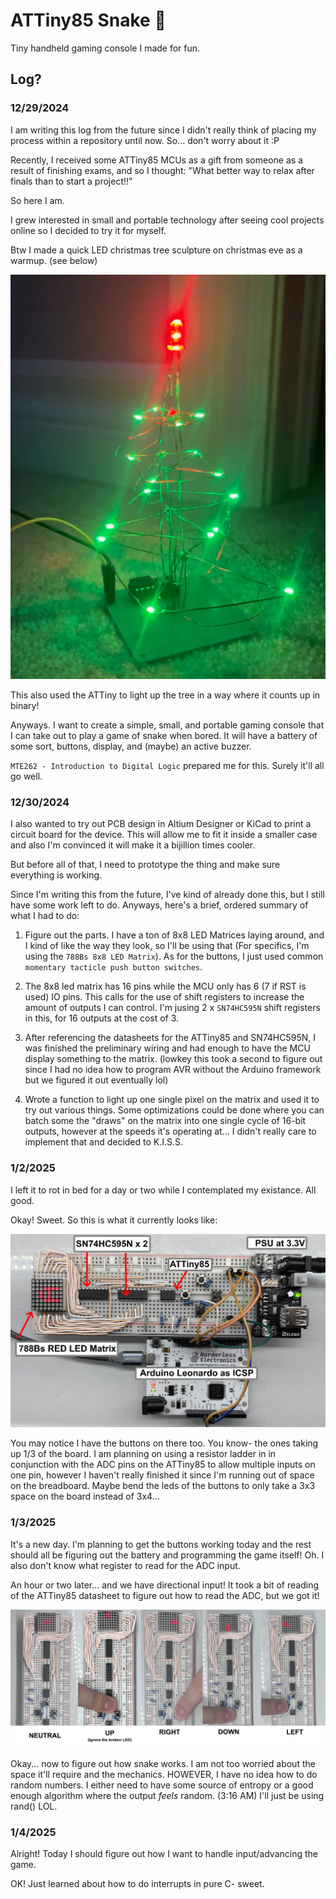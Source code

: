 # ATTiny85 Snake 🐍
Tiny handheld gaming console I made for fun.
## Log?
### 12/29/2024
I am writing this log from the future since I didn't really think of placing my process within a repository until now. So... don't worry about it :P

Recently, I received some ATTiny85 MCUs as a gift from someone as a result of finishing exams, and so I thought: "What better way to relax after finals than to start a project!!"

So here I am.

I grew interested in small and portable technology after seeing cool projects online so I decided to try it for myself.

Btw I made a quick LED christmas tree sculpture on christmas eve as a warmup. (see below)

![Super awesome and cool christmas tree 100%](./media/led_christmas_tree.webp)

This also used the ATTiny to light up the tree in a way where it counts up in binary!

Anyways. I want to create a simple, small, and portable gaming console that I can take out to play a game of snake when bored. It will have a battery of some sort, buttons, display, and (maybe) an active buzzer.

`MTE262 - Introduction to Digital Logic` prepared me for this. Surely it'll all go well.

### 12/30/2024
I also wanted to try out PCB design in Altium Designer or KiCad to print a circuit board for the device. This will allow me to fit it inside a smaller case and also I'm convinced it will make it a bijillion times cooler.

But before all of that, I need to prototype the thing and make sure everything is working.

Since I'm writing this from the future, I've kind of already done this, but I still have some work left to do. Anyways, here's a brief, ordered summary of what I had to do:

1. Figure out the parts. I have a ton of 8x8 LED Matrices laying around, and I kind of like the way they look, so I'll be using that (For specifics, I'm using the `788Bs 8x8 LED Matrix`). As for the buttons, I just used common `momentary tacticle push button switches`.

2. The 8x8 led matrix has 16 pins while the MCU only has 6 (7 if RST is used) IO pins. This calls for the use of shift registers to increase the amount of outputs I can control. I'm jusing 2 x `SN74HC595N` shift registers in this, for 16 outputs at the cost of 3.

3. After referencing the datasheets for the ATTiny85 and SN74HC595N, I was finished the preliminary wiring and had enough to have the MCU display something to the matrix. (lowkey this took a second to figure out since I had no idea how to program AVR without the Arduino framework but we figured it out eventually lol)

4. Wrote a function to light up one single pixel on the matrix and used it to try out various things. Some optimizations could be done where you can batch some the "draws" on the matrix into one single cycle of 16-bit outputs, however at the speeds it's operating at... I didn't really care to implement that and decided to K.I.S.S.

### 1/2/2025

I left it to rot in bed for a day or two while I contemplated my existance. All good.

Okay! Sweet. So this is what it currently looks like:

![kind of garbage diagram](./media/fig_1.webp)

You may notice I have the buttons on there too. You know- the ones taking up 1/3 of the board. I am planning on using a resistor ladder in in conjunction with the ADC pins on the ATTiny85 to allow multiple inputs on one pin, however I haven't really finished it since I'm running out of space on the breadboard. Maybe bend the leds of the buttons to only take a 3x3 space on the board instead of 3x4...

### 1/3/2025

It's a new day. I'm planning to get the buttons working today and the rest should all be figuring out the battery and programming the game itself! Oh. I also don't know what register to read for the ADC input. 

An hour or two later... and we have directional input! It took a bit of reading of the ATTiny85 datasheet to figure out how to read the ADC, but we got it!

![working buttons](./media/fig_2.webp)

Okay... now to figure out how snake works. I am not too worried about the space it'll require and the mechanics. HOWEVER, I have no idea how to do random numbers. I either need to have some source of entropy or a good enough algorithm where the output *feels* random. (3:16 AM) I'll just be using rand() LOL.

### 1/4/2025

Alright! Today I should figure out how I want to handle input/advancing the game.

OK! Just learned about how to do interrupts in pure C- sweet.  